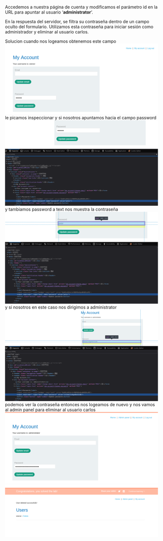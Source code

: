 Accedemos a nuestra página de cuenta y modificamos el parámetro id en la URL para apuntar al usuario ‘**administrator**‘.

En la respuesta del servidor, se filtra su contraseña dentro de un campo oculto del formulario. Utilizamos esta contraseña para iniciar sesión como administrador y eliminar al usuario carlos.

Solucion
cuando nos logeamos obtenemos este campo
![Pasted_image_20250815184254.png](Imagenes/Pasted_image_20250815184254.png)
le picamos inspeccionar y si nosotros apuntamos hacia el campo password
![Pasted_image_20250815184359.png](Imagenes/Pasted_image_20250815184359.png)
y tambiamos password a text nos muestra la contraseña
![Pasted_image_20250815184440.png](Imagenes/Pasted_image_20250815184440.png)
y si nosotros en este caso nos dirigimos a administrator
![Pasted_image_20250815184625.png](Imagenes/Pasted_image_20250815184625.png)
podemos ver la contraseña
entonces nos logeamos de nuevo y nos vamos al admin panel para eliminar al usuario carlos
![Pasted_image_20250815184750.png](Imagenes/Pasted_image_20250815184750.png)![Pasted_image_20250815184818.png](Imagenes/Pasted_image_20250815184818.png)
